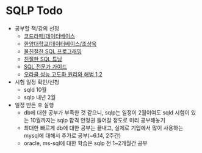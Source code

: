 # SQLP Todo

- 공부할 책/강의 선정
  - [코드라떼/데이터베이스](https://www.codelatte.io/courses/database_basic)
  - [한양대학교/데이터베이스/조상욱](http://www.kocw.net/home/cview.do?cid=4da6e418064cf931)
  - [불친절한 SQL 프로그래밍](https://www.yes24.com/Product/Goods/64391533)
  - [친절한 SQL 튜닝](https://www.yes24.com/Product/Goods/61254539)
  - [SQL 전문가 가이드](https://product.kyobobook.co.kr/detail/S000001399869)
  - [오라클 성능 고도화 원리와 해법 1,2](https://product.kyobobook.co.kr/detail/S000061696047)
- 시험 일정 확인/신청
  - sqld 10월
  - sqlp 내년 2월
- 일정 만든 후 실행
  - db에 대한 공부가 부족한 것 같으니, sqlp는 일정이 2월이여도 sqld 시험이 있는 10월까지는 sqlp 합격 안정권 들어갈 정도로 미리 공부해놓기
  - 최대한 빠르게 db에 대한 공부는 끝내고, 실제로 기업에서 많이 사용하는 mysql에 대해서 추가로 공부(~6.14, 2주간)
  - oracle, ms-sql에 대한 학습은 sqlp 전 1~2개월간 공부
